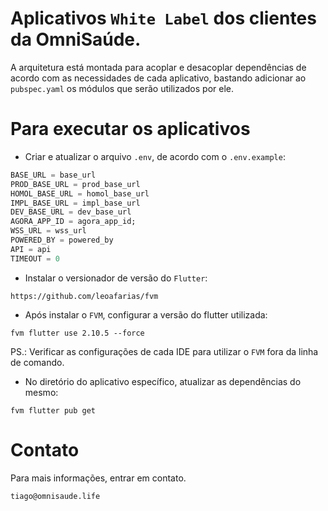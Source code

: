 # Aplicativos `White Label` dos clientes da OmniSaúde.

A arquitetura está montada para acoplar e desacoplar dependências de acordo com as necessidades de cada aplicativo, bastando adicionar ao `pubspec.yaml` os módulos que serão utilizados por ele.

# Para executar os aplicativos

* Criar e atualizar o arquivo `.env`, de acordo com o `.env.example`:

``` dart
BASE_URL = base_url
PROD_BASE_URL = prod_base_url
HOMOL_BASE_URL = homol_base_url
IMPL_BASE_URL = impl_base_url
DEV_BASE_URL = dev_base_url
AGORA_APP_ID = agora_app_id;
WSS_URL = wss_url
POWERED_BY = powered_by
API = api
TIMEOUT = 0
```

* Instalar o versionador de versão do `Flutter`:

``` https
https://github.com/leoafarias/fvm
```

* Após instalar o `FVM`, configurar a versão do flutter utilizada:

```
fvm flutter use 2.10.5 --force
```
PS.: Verificar as configurações de cada IDE para utilizar o `FVM` fora da linha de comando.

* No diretório do aplicativo específico, atualizar as dependências do mesmo:

```
fvm flutter pub get
```

# Contato

Para mais informações, entrar em contato.

```
tiago@omnisaude.life
```
